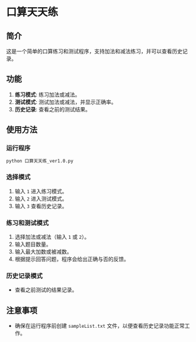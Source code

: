 # 口算天天练

## 简介
这是一个简单的口算练习和测试程序，支持加法和减法练习，并可以查看历史记录。

## 功能
1. **练习模式**: 练习加法或减法。
2. **测试模式**: 测试加法或减法，并显示正确率。
3. **历史记录**: 查看之前的测试结果。

## 使用方法

### 运行程序
```bash
python 口算天天练_ver1.0.py
```

### 选择模式
1. 输入 `1` 进入练习模式。
2. 输入 `2` 进入测试模式。
3. 输入 `3` 查看历史记录。

### 练习和测试模式
1. 选择加法或减法（输入 `1` 或 `2`）。
2. 输入题目数量。
3. 输入最大加数或被减数。
4. 根据提示回答问题，程序会给出正确与否的反馈。

### 历史记录模式
- 查看之前测试的结果记录。

## 注意事项
- 确保在运行程序前创建 `sampleList.txt` 文件，以便查看历史记录功能正常工作。
